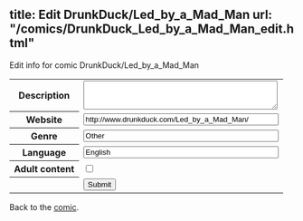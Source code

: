 title: Edit DrunkDuck/Led_by_a_Mad_Man
url: "/comics/DrunkDuck_Led_by_a_Mad_Man_edit.html"
---
Edit info for comic DrunkDuck/Led_by_a_Mad_Man

<form name="comic" action="http://gaepostmail.appspot.com/comic/" method="post">
<table class="comicinfo">
<tr>
<th>Description</th><td><textarea name="description" cols="40" rows="3"></textarea></td>
</tr>
<tr>
<th>Website</th><td><input type="text" name="url" value="http://www.drunkduck.com/Led_by_a_Mad_Man/" size="40"/></td>
</tr>
<tr>
<th>Genre</th><td><input type="text" name="genre" value="Other" size="40"/></td>
</tr>
<tr>
<th>Language</th><td><input type="text" name="language" value="English" size="40"/></td>
</tr>
<tr>
<th>Adult content</th><td><input type="checkbox" name="adult" value="adult" /></td>
</tr>
<tr>
<th></th><td>
<input type="hidden" name="comic" value="DrunkDuck_Led_by_a_Mad_Man" />
<input type="submit" name="submit" value="Submit" />
</td>
</tr>
</table>
</form>

Back to the [comic](DrunkDuck_Led_by_a_Mad_Man.html).
